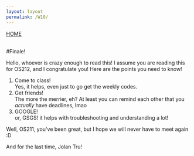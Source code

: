 ```yaml
---
layout: layout
permalink: /W10/
---
```

[HOME](../README.md)

<br>
#Finale!

Hello, whoever is crazy enough to read this!
I assume you are reading this for OS212, and I congratulate you!
Here are the points you need to know!

1. Come to class!<br>
Yes, it helps, even just to go get the weekly codes.
2. Get friends!<br>
The more the merrier, eh? At least you can remind each other that you *actually* have deadlines, lmao
3. GOOGLE!<br>
or, GSGS! it helps with troubleshooting and understanding a lot!

Well, OS211, you've been great, but I hope we  will never have to meet again :D

And for the last time,
Jolan Tru!
